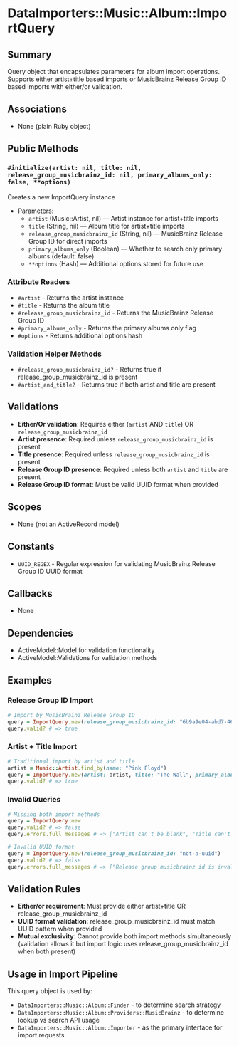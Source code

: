 # DataImporters::Music::Album::ImportQuery

## Summary
Query object that encapsulates parameters for album import operations. Supports either artist+title based imports or MusicBrainz Release Group ID based imports with either/or validation.

## Associations
- None (plain Ruby object)

## Public Methods

### `#initialize(artist: nil, title: nil, release_group_musicbrainz_id: nil, primary_albums_only: false, **options)`
Creates a new ImportQuery instance
- Parameters:
  - `artist` (Music::Artist, nil) — Artist instance for artist+title imports
  - `title` (String, nil) — Album title for artist+title imports
  - `release_group_musicbrainz_id` (String, nil) — MusicBrainz Release Group ID for direct imports
  - `primary_albums_only` (Boolean) — Whether to search only primary albums (default: false)
  - `**options` (Hash) — Additional options stored for future use

### Attribute Readers
- `#artist` - Returns the artist instance
- `#title` - Returns the album title 
- `#release_group_musicbrainz_id` - Returns the MusicBrainz Release Group ID
- `#primary_albums_only` - Returns the primary albums only flag
- `#options` - Returns additional options hash

### Validation Helper Methods
- `#release_group_musicbrainz_id?` - Returns true if release_group_musicbrainz_id is present
- `#artist_and_title?` - Returns true if both artist and title are present

## Validations
- **Either/Or validation**: Requires either (`artist` AND `title`) OR `release_group_musicbrainz_id`
- **Artist presence**: Required unless `release_group_musicbrainz_id` is present
- **Title presence**: Required unless `release_group_musicbrainz_id` is present  
- **Release Group ID presence**: Required unless both `artist` and `title` are present
- **Release Group ID format**: Must be valid UUID format when provided

## Scopes
- None (not an ActiveRecord model)

## Constants
- `UUID_REGEX` - Regular expression for validating MusicBrainz Release Group ID UUID format

## Callbacks
- None

## Dependencies
- ActiveModel::Model for validation functionality
- ActiveModel::Validations for validation methods

## Examples

### Release Group ID Import
```ruby
# Import by MusicBrainz Release Group ID
query = ImportQuery.new(release_group_musicbrainz_id: "6b9a9e04-abd7-4666-86ba-bb220ef4c3b2")
query.valid? # => true
```

### Artist + Title Import
```ruby
# Traditional import by artist and title
artist = Music::Artist.find_by(name: "Pink Floyd")
query = ImportQuery.new(artist: artist, title: "The Wall", primary_albums_only: true)
query.valid? # => true
```

### Invalid Queries
```ruby
# Missing both import methods
query = ImportQuery.new
query.valid? # => false
query.errors.full_messages # => ["Artist can't be blank", "Title can't be blank", "Release group musicbrainz can't be blank"]

# Invalid UUID format  
query = ImportQuery.new(release_group_musicbrainz_id: "not-a-uuid")
query.valid? # => false
query.errors.full_messages # => ["Release group musicbrainz id is invalid"]
```

## Validation Rules
- **Either/or requirement**: Must provide either artist+title OR release_group_musicbrainz_id
- **UUID format validation**: release_group_musicbrainz_id must match UUID pattern when provided
- **Mutual exclusivity**: Cannot provide both import methods simultaneously (validation allows it but import logic uses release_group_musicbrainz_id when both present)

## Usage in Import Pipeline
This query object is used by:
- `DataImporters::Music::Album::Finder` - to determine search strategy
- `DataImporters::Music::Album::Providers::MusicBrainz` - to determine lookup vs search API usage
- `DataImporters::Music::Album::Importer` - as the primary interface for import requests